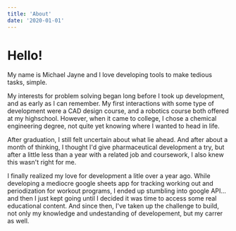 ```yaml
---
title: 'About'
date: '2020-01-01'
---
```


# Hello!

My name is Michael Jayne and I love
developing tools to make tedious tasks, simple.

My interests for problem solving began long before I
took up development, and as early as I can remember.
My first interactions with some type of development
were a CAD design course, and a robotics course both
offered at my highschool. However, when it came to
college, I chose a chemical engineering degree, not
quite yet knowing where I wanted to head in life.

After graduation, I still felt uncertain about what
lie ahead. And after about a month of thinking, I
thought I&apos;d give pharmaceutical development a
try, but after a little less than a year with a
related job and coursework, I also knew this
wasn&apos;t right for me.

I finally realized my love for development a litle
over a year ago. While developing a mediocre google
sheets app for tracking working out and
periodization for workout programs, I ended up
stumbling into google API... and then I just kept
going until I decided it was time to access some
real educational content. And since then, I&apos;ve
taken up the challenge to build, not only my
knowledge and undestanding of developement, but my
carrer as well.
